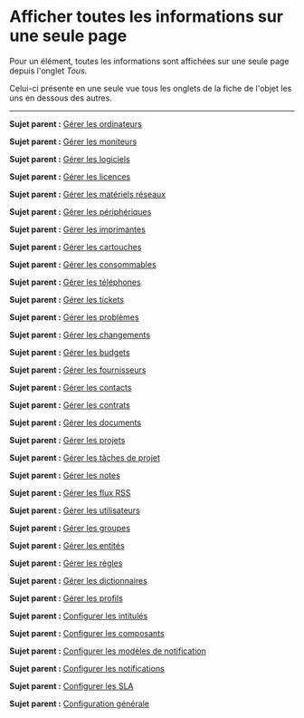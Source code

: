 Afficher toutes les informations sur une seule page
===================================================

Pour un élément, toutes les informations sont affichées sur une seule page depuis l'onglet *Tous*.

Celui-ci présente en une seule vue tous les onglets de la fiche de l'objet les uns en dessous des autres.

------
**Sujet parent :** [Gérer les ordinateurs](index.php?fr/03_Module_Parc/02_Ordinateurs/01_Gérer_les_ordinateurs.md "Les ordinateurs se gèrent depuis le menu Parc > Ordinateurs")

**Sujet parent :** [Gérer les moniteurs](index.php?fr/03_Module_Parc/03_Moniteurs.md "Les moniteurs se gèrent depuis le menu Parc > Moniteurs")

**Sujet parent :** [Gérer les logiciels](index.php?fr/03_Module_Parc/04_Logiciels/01_Logiciels.md "Les logiciels se gèrent depuis le menu Parc > Logiciel")

**Sujet parent :** [Gérer les licences](index.php?fr/03_Module_Parc/04_Logiciels/02_Onglet_Licences.md "Les logiciels se gèrent depuis le menu Parc > Logiciel")

**Sujet parent :** [Gérer les matériels réseaux](index.php?fr/03_Module_Parc/05_Matériels_réseaux.md "Les matériels réseaux se gèrent depuis le menu Parc > Réseaux")

**Sujet parent :** [Gérer les périphériques](index.php?fr/03_Module_Parc/06_Périphériques.md "Les périphériques se gèrent depuis le menu Parc > Périphériques")

**Sujet parent :** [Gérer les imprimantes](index.php?fr/03_Module_Parc/07_Imprimantes.md "Les imprimantes se gèrent depuis le menu Parc > Imprimantes")

**Sujet parent :** [Gérer les cartouches](index.php?fr/03_Module_Parc/08_Cartouches.md "Les cartouches dans GLPI, caractéristiques et utilisation")

**Sujet parent :** [Gérer les consommables](index.php?fr/03_Module_Parc/09_Consommables.md "Les consommables se gèrent depuis le menu Parc > Consommables")

**Sujet parent :** [Gérer les téléphones](index.php?fr/03_Module_Parc/10_Téléphones.md "Les téléphones se gèrent depuis le menu Parc > Téléphones ;")

**Sujet parent :** [Gérer les tickets](index.php?fr/04_Module_Assistance/06_Tickets/03_Gérer_les_tickets.md "Les tickets dans GLPI, caractéristiques et utilisation")

**Sujet parent :** [Gérer les problèmes](index.php?fr/04_Module_Assistance/08_Problèmes.md "Les problèmes dans GLPI, caractéristiques et utilisation")

**Sujet parent :** [Gérer les changements](index.php?fr/04_Module_Assistance/09_Changements.md "Les changements dans GLPI, caractéristiques et utilisation")

**Sujet parent :** [Gérer les budgets](index.php?fr/05_Module_Gestion/02_Budgets.md "Les budgets sont gérés depuis le menu Gestion > Budgets")

**Sujet parent :** [Gérer les fournisseurs](index.php?fr/05_Module_Gestion/03_Fournisseurs.md "Les fournisseurs sont gérés depuis le menu Gestion > Fournisseurs")

**Sujet parent :** [Gérer les contacts](index.php?fr/05_Module_Gestion/04_Contacts.md "Les contacts sont gérés depuis le menu Gestion > Contacts")

**Sujet parent :** [Gérer les contrats](index.php?fr/05_Module_Gestion/05_Contrats.md "Les contrats sont gérés depuis le menu Gestion > Contrats")

**Sujet parent :** [Gérer les documents](index.php?fr/05_Module_Gestion/06_Documents.md "Les documents sont gérés depuis le menu Gestion > Documents")

**Sujet parent :** [Gérer les projets](index.php?fr/06_Module_Outils/02_Projets/01_Projets.md "Les projets se gèrent depuis le menu Outils > Projets")

**Sujet parent :** [Gérer les tâches de projet](index.php?fr/06_Module_Outils/02_Projets/02_Onglet_Tâches_de_projet.md "Les tâches de projet se gèrent depuis le menu Outils > Projets onglet Tâches de projet")

**Sujet parent :** [Gérer les notes](index.php?fr/06_Module_Outils/03_Notes.md "Les notes se gèrent depuis le menu Outils > Notes")

**Sujet parent :** [Gérer les flux RSS](index.php?fr/06_Module_Outils/04_Flux_RSS.md "Les flux RSS se gèrent depuis le menu Outils > Flux RSS")

**Sujet parent :** [Gérer les utilisateurs](index.php?fr/07_Module_Administration/02_Utilisateurs/01_Utilisateurs.md "Les utilisateurs se gèrent depuis le menu Administration > Utilisateurs")

**Sujet parent :** [Gérer les groupes](index.php?fr/07_Module_Administration/03_Groupes.md "Les groupes se gèrent depuis le menu Administration > Groupes")

**Sujet parent :** [Gérer les entités](index.php?fr/07_Module_Administration/04_Entités.md "Les entités se gèrent depuis le menu Administration > Entités")

**Sujet parent :** [Gérer les règles](index.php?fr/07_Module_Administration/05_Règles/01_Gérer_les_règles.md "Les règles se gèrent depuis le menu Administration > Règles")

**Sujet parent :** [Gérer les dictionnaires](index.php?fr/07_Module_Administration/06_Dictionnaires.md "Les dictionnaires se gèrent depuis le menu Administration > Dictionnaires")

**Sujet parent :** [Gérer les profils](index.php?fr/07_Module_Administration/07_Profils/01_Profils.md "Les profils se gèrent depuis le menu Administration > Profils")

**Sujet parent :** [Configurer les intitulés](index.php?fr/08_Module_Configuration/02_Intitulés/01_Intitulés.md "Les intitulés se configurent depuis le menu Configuration > Intitulés")

**Sujet parent :** [Configurer les composants](index.php?fr/08_Module_Configuration/03_Composants.md "Les composants se configurent depuis le menu Configuration > Composants")

**Sujet parent :** [Configurer les modèles de notification](index.php?fr/08_Module_Configuration/04_Notifications/03_Modèles_de_notifications.md "Les modèles de notification se configurent depuis le menu Configuration > Notification > Modèles de notification")

**Sujet parent :** [Configurer les notifications](index.php?fr/08_Module_Configuration/04_Notifications/04_Notifications.md "Les notifications se configurent depuis le menu Configuration > Notification > Notification")

**Sujet parent :** [Configurer les SLA](index.php?fr/08_Module_Configuration/05_Sla/01_Sla.md "Les SLA se configurent depuis le menu Configuration > SLA")

**Sujet parent :** [Configuration générale](index.php?fr/08_Module_Configuration/006_Générale/01_Configurer_les_paramètres_centraux.md "Les paramètres centraux se configurent depuis le menu Configuration > Générale")